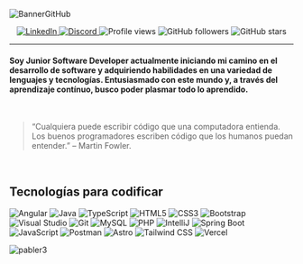 ![BannerGitHub](https://github.com/Pabler3/Pabler3/assets/164863153/55057e5c-8b20-4261-8f67-19ef2324edd7)

<p align="center">
  <a href="https://www.linkedin.com/in/p-arcas">
    <img src="https://img.shields.io/badge/LinkedIn-0077B5?logo=linkedin&logoColor=white" alt="LinkedIn"/>
  </a>
  <a href="https://discord.com/users/arcas_3">
    <img src="https://img.shields.io/badge/Discord-5865F2?logo=discord&logoColor=white" alt="Discord"/>
  </a>
  <img src="https://komarev.com/ghpvc/?username=tu-usuario-github&color=green" alt="Profile views"/>
  <img src="https://img.shields.io/github/followers/tu-usuario-github?style=social" alt="GitHub followers"/>
  <img src="https://img.shields.io/github/stars/tu-usuario-github?style=social" alt="GitHub stars"/>
</p>

---

<h4 align="left">Soy Junior Software Developer actualmente iniciando mi camino en el desarrollo de software y adquiriendo habilidades en una variedad de lenguajes y tecnologías. Entusiasmado con este mundo y, a través del aprendizaje contínuo, busco poder plasmar todo lo aprendido.</h4>

<br>

> “Cualquiera puede escribir código que una computadora entienda. Los buenos programadores escriben código que los humanos puedan entender.” – Martin Fowler.

<br>

## Tecnologías para codificar

<p align="left">
  <img src="https://img.shields.io/badge/Angular-DD0031?logo=angular&logoColor=white" alt="Angular"/>
  <img src="https://img.shields.io/badge/Java-007396?logo=java&logoColor=white" alt="Java"/>
  <img src="https://img.shields.io/badge/TypeScript-3178C6?logo=typescript&logoColor=white" alt="TypeScript"/>
  <img src="https://img.shields.io/badge/HTML5-E34F26?logo=html5&logoColor=white" alt="HTML5"/>
  <img src="https://img.shields.io/badge/CSS3-1572B6?logo=css3&logoColor=white" alt="CSS3"/>
  <img src="https://img.shields.io/badge/Bootstrap-7952B3?logo=bootstrap&logoColor=white" alt="Bootstrap"/>
  <img src="https://img.shields.io/badge/Visual_Studio-5C2D91?logo=visual-studio&logoColor=white" alt="Visual Studio"/>
  <img src="https://img.shields.io/badge/Git-F05032?logo=git&logoColor=white" alt="Git"/>
  <img src="https://img.shields.io/badge/MySQL-4479A1?logo=mysql&logoColor=white" alt="MySQL"/>
  <img src="https://img.shields.io/badge/PHP-777BB4?logo=php&logoColor=white" alt="PHP"/>
  <img src="https://img.shields.io/badge/IntelliJ-000000?logo=intellij-idea&logoColor=white" alt="IntelliJ"/>
  <img src="https://img.shields.io/badge/Spring_Boot-6DB33F?logo=spring-boot&logoColor=white" alt="Spring Boot"/>
  <img src="https://img.shields.io/badge/JavaScript-F7DF1E?logo=javascript&logoColor=black" alt="JavaScript"/>
  <img src="https://img.shields.io/badge/Postman-FF6C37?logo=postman&logoColor=white" alt="Postman"/>
  <img src="https://img.shields.io/badge/Astro-0A0A0A?logo=astro&logoColor=white" alt="Astro">
  <img src="https://img.shields.io/badge/Tailwind_CSS-38B2AC?logo=tailwind-css&logoColor=white" alt="Tailwind CSS">
  <img src="https://img.shields.io/badge/Vercel-000?logo=vercel&logoColor=white" alt="Vercel">

</p>


<p><img align="left" src="https://github-readme-stats.vercel.app/api/top-langs?username=pabler3&show_icons=true&locale=en&layout=compact" alt="pabler3" /></p>
